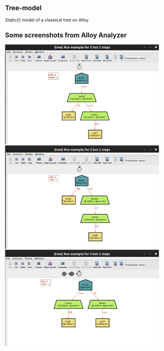 ## Tree-model
Static(!) model of a classical tree on Alloy
## Some screenshots from Alloy Analyzer
![](pics/1.png)
![](pics/2.png)
![](pics/3.png)